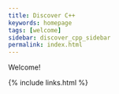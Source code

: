```yaml
---
title: Discover C++
keywords: homepage
tags: [welcome]
sidebar: discover_cpp_sidebar
permalink: index.html
---
```


Welcome!

{% include links.html %}
